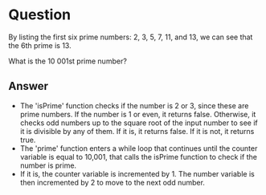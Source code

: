# Question

By listing the first six prime numbers: 2, 3, 5, 7, 11, and 13, we can see that the 6th prime is 13.

What is the 10 001st prime number?

## Answer

- The 'isPrime' function checks if the number is 2 or 3, since these are prime numbers. If the number is 1 or even, it returns false. Otherwise, it checks odd numbers up to the square root of the input number to see if it is divisible by any of them. If it is, it returns false. If it is not, it returns true.
- The 'prime' function enters a while loop that continues until the counter variable is equal to 10,001, that calls the isPrime function to check if the number is prime.
- If it is, the counter variable is incremented by 1. The number variable is then incremented by 2 to move to the next odd number.
